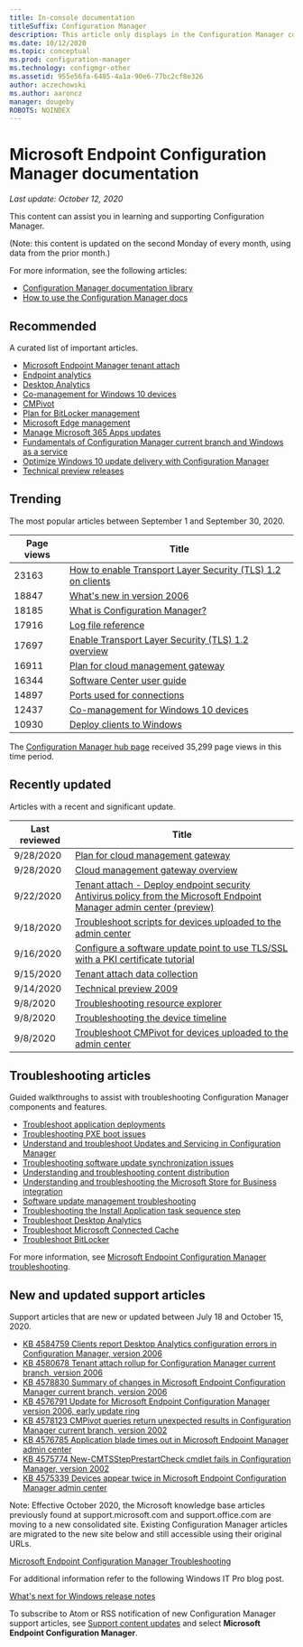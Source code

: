 ```yaml
---
title: In-console documentation
titleSuffix: Configuration Manager
description: This article only displays in the Configuration Manager console.
ms.date: 10/12/2020
ms.topic: conceptual
ms.prod: configuration-manager
ms.technology: configmgr-other
ms.assetid: 955e56fa-6485-4a1a-90e6-77bc2cf8e326
author: aczechowski
ms.author: aaroncz
manager: dougeby
ROBOTS: NOINDEX
---
```


<!-- 
- Feature 1357546
- This page displays in-console, under the Community workspace, Documentation node. 
- Don't use any relative links; must be full https://docs.microsoft.com and language neutral
- Process: https://microsoft.sharepoint.com/teams/ConfigMgr/Documents/ContentPub/Data%20collection%20process%20for%20Feature%201357546%20In-console%20documentation.docx?web=1

All docs.ms links should include `?WT.mc_id=configmgr-console` campaign ID at the end for tracking links from the console.
-->

# Microsoft Endpoint Configuration Manager documentation

*Last update: October 12, 2020*

This content can assist you in learning and supporting Configuration Manager.

(Note: this content is updated on the second Monday of every month, using data from the prior month.)

For more information, see the following articles:

- [Configuration Manager documentation library](../../index.yml?WT.mc_id=configmgr-console)  
- [How to use the Configuration Manager docs](../understand/use-docs.md?WT.mc_id=configmgr-console)

## Recommended

A curated list of important articles.

- [Microsoft Endpoint Manager tenant attach](../../tenant-attach/index.yml?WT.mc_id=configmgr-console)
- [Endpoint analytics](../../../analytics/index.yml?WT.mc_id=configmgr-console)
- [Desktop Analytics](../../desktop-analytics/index.yml?WT.mc_id=configmgr-console)
- [Co-management for Windows 10 devices](../../comanage/index.yml?WT.mc_id=configmgr-console)
- [CMPivot](../servers/manage/cmpivot.md?WT.mc_id=configmgr-console)
- [Plan for BitLocker management](../../protect/plan-design/bitlocker-management.md?WT.mc_id=configmgr-console)
- [Microsoft Edge management](../../apps/deploy-use/deploy-edge.md?WT.mc_id=configmgr-console)
- [Manage Microsoft 365 Apps updates](../../sum/deploy-use/manage-office-365-proplus-updates.md?WT.mc_id=configmgr-console)
- [Fundamentals of Configuration Manager current branch and Windows as a service](../understand/configuration-manager-and-windows-as-service.md?WT.mc_id=configmgr-console)
- [Optimize Windows 10 update delivery with Configuration Manager](../../sum/deploy-use/optimize-windows-10-update-delivery.md?WT.mc_id=configmgr-console)
- [Technical preview releases](../get-started/technical-preview.md?WT.mc_id=configmgr-console)

## Trending

The most popular articles between September 1 and September 30, 2020.

| Page views | Title |
|------------|-------|
| 23163 | [How to enable Transport Layer Security (TLS) 1.2 on clients](../plan-design/security/enable-tls-1-2-client.md?WT.mc_id=configmgr-console) |
| 18847 | [What's new in version 2006](../plan-design/changes/whats-new-in-version-2006.md?WT.mc_id=configmgr-console) |
| 18185 | [What is Configuration Manager?](../understand/introduction.md?WT.mc_id=configmgr-console) |
| 17916 | [Log file reference](../plan-design/hierarchy/log-files.md?WT.mc_id=configmgr-console) |
| 17697 | [Enable Transport Layer Security (TLS) 1.2 overview](../plan-design/security/enable-tls-1-2.md?WT.mc_id=configmgr-console) |
| 16911 | [Plan for cloud management gateway](../clients/manage/cmg/plan-cloud-management-gateway.md?WT.mc_id=configmgr-console) |
| 16344 | [Software Center user guide](../understand/software-center.md?WT.mc_id=configmgr-console) |
| 14897 | [Ports used for connections](../plan-design/hierarchy/ports.md?WT.mc_id=configmgr-console) |
| 12437 | [Co-management for Windows 10 devices](../../comanage/overview.md?WT.mc_id=configmgr-console) |
| 10930 | [Deploy clients to Windows](../clients/deploy/deploy-clients-to-windows-computers.md?WT.mc_id=configmgr-console) |

The [Configuration Manager hub page](../../index.yml) received 35,299 page views in this time period.

## Recently updated

Articles with a recent and significant update.

| Last reviewed | Title |
|---------------|-------|
| 9/28/2020 | [Plan for cloud management gateway](../clients/manage/cmg/plan-cloud-management-gateway.md?WT.mc_id=configmgr-console) |
| 9/28/2020 | [Cloud management gateway overview](../clients/manage/cmg/overview.md?WT.mc_id=configmgr-console) |
| 9/22/2020 | [Tenant attach - Deploy endpoint security Antivirus policy from the Microsoft Endpoint Manager admin center  (preview)](../../tenant-attach/deploy-antivirus-policy.md?WT.mc_id=configmgr-console) |
| 9/18/2020 | [Troubleshoot scripts for devices uploaded to the admin center](../../tenant-attach/troubleshoot-scripts.md?WT.mc_id=configmgr-console) |
| 9/16/2020 | [Configure a software update point to use TLS/SSL with a PKI certificate tutorial](../../sum/get-started/software-update-point-ssl.md?WT.mc_id=configmgr-console) |      
| 9/15/2020 | [Tenant attach data collection](../../tenant-attach/data-collection.md?WT.mc_id=configmgr-console) |
| 9/14/2020 | [Technical preview 2009](../get-started/2020/technical-preview-2009.md?WT.mc_id=configmgr-console) |
| 9/8/2020 | [Troubleshooting resource explorer](../../tenant-attach/troubleshoot-resource-explorer.md?WT.mc_id=configmgr-console) |
| 9/8/2020 | [Troubleshooting the device timeline](../../tenant-attach/troubleshoot-timeline.md?WT.mc_id=configmgr-console) |
| 9/8/2020 | [Troubleshoot CMPivot for devices uploaded to the admin center](../../tenant-attach/troubleshoot-cmpivot.md?WT.mc_id=configmgr-console) |

## Troubleshooting articles

Guided walkthroughs to assist with troubleshooting Configuration Manager components and features.

- [Troubleshoot application deployments](../../apps/understand/app-deployment-technical-reference.md?WT.mc_id=configmgr-console)
- [Troubleshooting PXE boot issues](https://support.microsoft.com/help/4468612)
- [Understand and troubleshoot Updates and Servicing in Configuration Manager](https://support.microsoft.com/help/4490424)
- [Troubleshooting software update synchronization issues](https://support.microsoft.com/help/10059)
- [Understanding and troubleshooting content distribution](https://support.microsoft.com/help/4482728)
- [Understanding and troubleshooting the Microsoft Store for Business integration](../../apps/deploy-use/troubleshoot-microsoft-store-for-business-integration.md?WT.mc_id=configmgr-console)
- [Software update management troubleshooting](https://support.microsoft.com/help/10680)
- [Troubleshooting the Install Application task sequence step](https://support.microsoft.com/help/18408/)
- [Troubleshoot Desktop Analytics](../../desktop-analytics/troubleshooting.md?WT.mc_id=configmgr-console)
- [Troubleshoot Microsoft Connected Cache](../servers/deploy/configure/troubleshoot-microsoft-connected-cache.md?WT.mc_id=configmgr-console)
- [Troubleshoot BitLocker](../../protect/tech-ref/bitlocker/troubleshoot.md?WT.mc_id=configmgr-console)

For more information, see [Microsoft Endpoint Configuration Manager troubleshooting](/troubleshoot/mem/configmgr/welcome-configuration-manager?WT.mc_id=configmgr-console).

## New and updated support articles

Support articles that are new or updated between July 18 and October 15, 2020.

- [KB 4584759 Clients report Desktop Analytics configuration errors in Configuration Manager, version 2006](https://support.microsoft.com/help/4584759)
- [KB 4580678 Tenant attach rollup for Configuration Manager current branch, version 2006](https://support.microsoft.com/help/4580678)
- [KB 4578830 Summary of changes in Microsoft Endpoint Configuration Manager current branch, version 2006](https://support.microsoft.com/help/4578830)
- [KB 4576791 Update for Microsoft Endpoint Configuration Manager version 2006, early update ring](https://support.microsoft.com/help/4576791)
- [KB 4578123 CMPivot queries return unexpected results in Configuration Manager current branch, version 2002](https://support.microsoft.com/help/4578123)
- [KB 4576785 Application blade times out in Microsoft Endpoint Manager admin center](https://support.microsoft.com/help/4576782)
- [KB 4575774 New-CMTSStepPrestartCheck cmdlet fails in Configuration Manager, version 2002](https://support.microsoft.com/help/4575774)
- [KB 4575339 Devices appear twice in Microsoft Endpoint Configuration Manager admin center](https://support.microsoft.com/help/4575339)

Note: Effective October 2020, the Microsoft knowledge base articles previously found at support.microsoft.com and support.office.com are moving to a new consolidated site. Existing Configuration Manager articles are migrated to the new site below and still accessible using their original URLs.

[Microsoft Endpoint Configuration Manager Troubleshooting](/troubleshoot/mem/configmgr/welcome-configuration-manager)

For additional information refer to the following Windows IT Pro blog post.

[What's next for Windows release notes](https://techcommunity.microsoft.com/t5/windows-it-pro-blog/what-s-next-for-windows-release-notes/ba-p/1754399)

To subscribe to Atom or RSS notification of new Configuration Manager support articles, see [Support content updates](https://support.microsoft.com/help/4089498/) and select **Microsoft Endpoint Configuration Manager**.